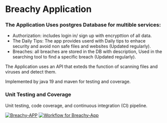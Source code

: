 # Breachy Application
### The Application Uses postgres Database for multible services:
 - Authorization: includes login in/ sign up with encrypttion of all data.
 - The Daily Tips: The app provides userd with Daily tips to enhace security and avoid non safe files and websites (Updated regularly).
 - Breaches: all breaches are stored in the DB with description, Used in the searching tool to find a specific breach (Updated regularly).
 
 The Application uses an API that exteds the function of scanning files and viruses and detect them.
 
 Implemented by java 19 and maven for testing and coverage.

### Unit Testing and Coverage 
Unit testing, code coverage, and continuous integration (CI) pipeline.

[![Breachy-APP](https://circleci.com/gh/Breachy-APP/BreachyApp.svg?style=svg)](https://app.circleci.com/pipelines/github/Breachy-APP/BreachyApp)
[![Workflow for Breachy-App](https://github.com/Breachy-APP/BreachyApp/actions/workflows/main.yml/badge.svg?branch=main)](https://github.com/Breachy-APP/BreachyApp/actions/workflows/main.yml)
